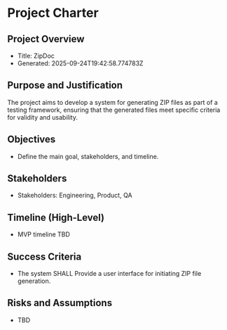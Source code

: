 # Project Charter

## Project Overview
- Title: ZipDoc
- Generated: 2025-09-24T19:42:58.774783Z

## Purpose and Justification
The project aims to develop a system for generating ZIP files as part of a testing framework, ensuring that the generated files meet specific criteria for validity and usability.

## Objectives
- Define the main goal, stakeholders, and timeline.

## Stakeholders
- Stakeholders: Engineering, Product, QA

## Timeline (High-Level)
- MVP timeline TBD

## Success Criteria
- The system SHALL Provide a user interface for initiating ZIP file generation.

## Risks and Assumptions
- TBD